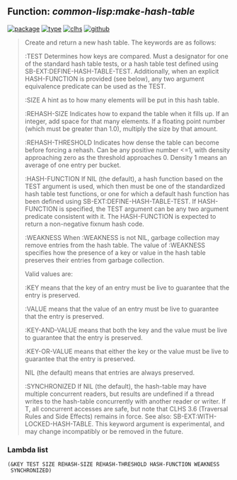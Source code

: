 ## Function: ***common-lisp:make-hash-table***
[![package](https://img.shields.io/badge/Package-COMMON--LISP-5f9ea0.svg?style=social&colorA=999999)](../) [![type](https://img.shields.io/badge/Type-Function-5f9ea0.svg?style=social&colorA=999999)](../#function) [![clhs](https://img.shields.io/badge/CLHS-MAKE--HASH--TABLE-5f9ea0.svg?style=social&colorA=999999)](http://www.lispworks.com/documentation/HyperSpec/Body/f_mk_has.htm) [![github](https://img.shields.io/badge/GitHub-View_the_source-5f9ea0.svg?style=social&colorA=999999&logo=github)](https://github.com/sbcl/sbcl/blob/master/src/code/target-hash-table.lisp/) 

> Create and return a new hash table. The keywords are as follows:
> 
> :TEST
> Determines how keys are compared. Must a designator for one of the
> standard hash table tests, or a hash table test defined using
> SB-EXT:DEFINE-HASH-TABLE-TEST. Additionally, when an explicit
> HASH-FUNCTION is provided (see below), any two argument equivalence
> predicate can be used as the TEST.
> 
> :SIZE
> A hint as to how many elements will be put in this hash table.
> 
> :REHASH-SIZE
> Indicates how to expand the table when it fills up. If an integer, add
> space for that many elements. If a floating point number (which must be
> greater than 1.0), multiply the size by that amount.
> 
> :REHASH-THRESHOLD
> Indicates how dense the table can become before forcing a rehash. Can be
> any positive number <=1, with density approaching zero as the threshold
> approaches 0. Density 1 means an average of one entry per bucket.
> 
> :HASH-FUNCTION
> If NIL (the default), a hash function based on the TEST argument is used,
> which then must be one of the standardized hash table test functions, or
> one for which a default hash function has been defined using
> SB-EXT:DEFINE-HASH-TABLE-TEST. If HASH-FUNCTION is specified, the TEST
> argument can be any two argument predicate consistent with it. The
> HASH-FUNCTION is expected to return a non-negative fixnum hash code.
> 
> :WEAKNESS
> When :WEAKNESS is not NIL, garbage collection may remove entries from the
> hash table. The value of :WEAKNESS specifies how the presence of a key or
> value in the hash table preserves their entries from garbage collection.
> 
> Valid values are:
> 
> :KEY means that the key of an entry must be live to guarantee that the
> entry is preserved.
> 
> :VALUE means that the value of an entry must be live to guarantee that
> the entry is preserved.
> 
> :KEY-AND-VALUE means that both the key and the value must be live to
> guarantee that the entry is preserved.
> 
> :KEY-OR-VALUE means that either the key or the value must be live to
> guarantee that the entry is preserved.
> 
> NIL (the default) means that entries are always preserved.
> 
> :SYNCHRONIZED
> If NIL (the default), the hash-table may have multiple concurrent readers,
> but results are undefined if a thread writes to the hash-table
> concurrently with another reader or writer. If T, all concurrent accesses
> are safe, but note that CLHS 3.6 (Traversal Rules and Side Effects)
> remains in force. See also: SB-EXT:WITH-LOCKED-HASH-TABLE. This keyword
> argument is experimental, and may change incompatibly or be removed in the
> future.

### Lambda list
```
(&KEY TEST SIZE REHASH-SIZE REHASH-THRESHOLD HASH-FUNCTION WEAKNESS
 SYNCHRONIZED)
```
